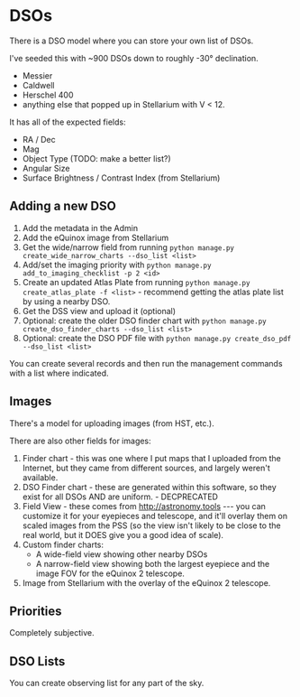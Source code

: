# DSOs

There is a DSO model where you can store your own list of DSOs.

I've seeded this with ~900 DSOs down to roughly -30° declination.
* Messier
* Caldwell
* Herschel 400
* anything else that popped up in Stellarium with V < 12.

It has all of the expected fields:
* RA / Dec
* Mag
* Object Type (TODO: make a better list?)
* Angular Size
* Surface Brightness / Contrast Index (from Stellarium)

## Adding a new DSO

1. Add the metadata in the Admin
2. Add the eQuinox image from Stellarium
3. Get the wide/narrow field from running `python manage.py create_wide_narrow_charts --dso_list <list>`
4. Add/set the imaging priority with `python manage.py add_to_imaging_checklist -p 2 <id>`
5. Create an updated Atlas Plate from running `python manage.py create_atlas_plate -f <list>` - recommend getting the atlas plate list by using a nearby DSO.
6. Get the DSS view and upload it (optional)
7. Optional: create the older DSO finder chart with `python manage.py create_dso_finder_charts --dso_list <list>`
8. Optional: create the DSO PDF file with `python manage.py create_dso_pdf --dso_list <list>`

You can create several records and then run the management commands with a list where indicated.

## Images

There's a model for uploading images (from HST, etc.).

There are also other fields for images:

1. Finder chart - this was one where I put maps that I uploaded from the Internet, but they came from different sources, and largely weren't available.
2. DSO Finder chart - these are generated within this software, so they exist for all DSOs AND are uniform. - DECPRECATED
3. Field View - these comes from http://astronomy.tools --- you can customize it for your eyepieces and telescope, and it'll overlay them on scaled images from the PSS (so the view isn't likely to be close to the real world, but it DOES give you a good idea of scale).
4. Custom finder charts:  
    * A wide-field view showing other nearby DSOs
    * A narrow-field view showing both the largest eyepiece and the image FOV for the eQuinox 2 telescope.
5. Image from Stellarium with the overlay of the eQuinox 2 telescope.

## Priorities

Completely subjective.

## DSO Lists

You can create observing list for any part of the sky.  